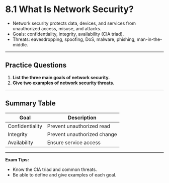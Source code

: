 # 8.1 What Is Network Security?

- Network security protects data, devices, and services from unauthorized access, misuse, and attacks.
- Goals: confidentiality, integrity, availability (CIA triad).
- Threats: eavesdropping, spoofing, DoS, malware, phishing, man-in-the-middle.

---

## Practice Questions
1. **List the three main goals of network security.**
2. **Give two examples of network security threats.**

---

## Summary Table
| Goal           | Description                |
|----------------|---------------------------|
| Confidentiality| Prevent unauthorized read |
| Integrity      | Prevent unauthorized change|
| Availability   | Ensure service access     |

---

**Exam Tips:**
- Know the CIA triad and common threats.
- Be able to define and give examples of each goal. 